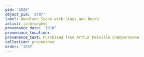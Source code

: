 ```yaml
---
pid: '6828'
object_pid: '3787'
label: Woodland Scene with Stags and Bears
artist: janbrueghel
provenance_date: '1910'
provenance_location:
provenance_text: Purchased from Arthur Melville Champernowne
collection: provenance
order: '1537'
---
```

